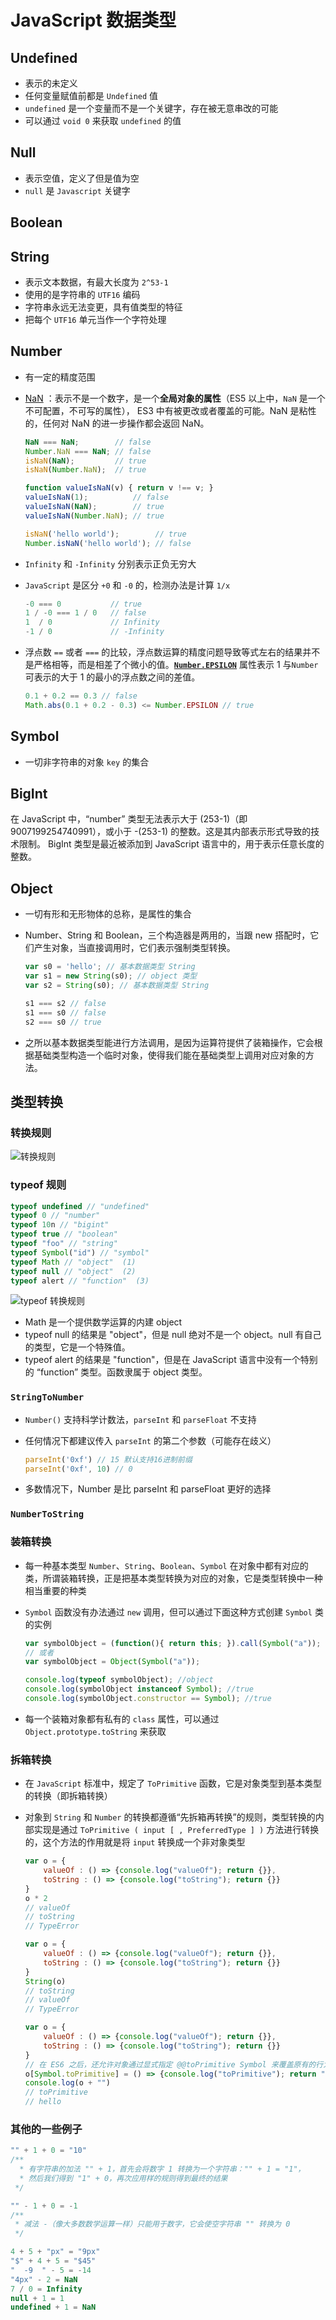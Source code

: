 # JavaScript 数据类型

## Undefined

- 表示的未定义
- 任何变量赋值前都是 `Undefined` 值
- `undefined` 是一个变量而不是一个关键字，存在被无意串改的可能
- 可以通过 `void 0` 来获取 `undefined` 的值

## Null

- 表示空值，定义了但是值为空
- `null` 是 `Javascript` 关键字

## Boolean

## String

- 表示文本数据，有最大长度为 `2^53-1`
- 使用的是字符串的 `UTF16` 编码
- 字符串永远无法变更，具有值类型的特征
- 把每个 `UTF16` 单元当作一个字符处理

## Number

- 有一定的精度范围

- [NaN](https://developer.mozilla.org/zh-CN/docs/Web/JavaScript/Reference/Global_Objects/NaN) ：表示不是一个数字，是一个**全局对象的属性**（ES5 以上中，`NaN` 是一个不可配置，不可写的属性）， ES3 中有被更改或者覆盖的可能。NaN 是粘性的，任何对 NaN 的进一步操作都会返回 NaN。

  ```javascript
  NaN === NaN;        // false
  Number.NaN === NaN; // false
  isNaN(NaN);         // true
  isNaN(Number.NaN);  // true
  
  function valueIsNaN(v) { return v !== v; }
  valueIsNaN(1);          // false
  valueIsNaN(NaN);        // true
  valueIsNaN(Number.NaN); // true
  
  isNaN('hello world');        // true
  Number.isNaN('hello world'); // false
  ```

- `Infinity` 和 `-Infinity` 分别表示正负无穷大

- `JavaScript` 是区分 `+0` 和 `-0` 的，检测办法是计算 `1/x`

  ```javascript
  -0 === 0           // true
  1 / -0 === 1 / 0   // false
  1  / 0             // Infinity
  -1 / 0             // -Infinity
  ```

- 浮点数 `==` 或者 `===` 的比较，浮点数运算的精度问题导致等式左右的结果并不是严格相等，而是相差了个微小的值。[**`Number.EPSILON`**](https://developer.mozilla.org/zh-CN/docs/Web/JavaScript/Reference/Global_Objects/Number/EPSILON) 属性表示 1 与`Number`可表示的大于 1 的最小的浮点数之间的差值。

  ```javascript
  0.1 + 0.2 == 0.3 // false
  Math.abs(0.1 + 0.2 - 0.3) <= Number.EPSILON // true
  ```

## Symbol

- 一切非字符串的对象 `key` 的集合

## BigInt

在 JavaScript 中，“number” 类型无法表示大于 (253-1)（即 9007199254740991），或小于 -(253-1) 的整数。这是其内部表示形式导致的技术限制。
BigInt 类型是最近被添加到 JavaScript 语言中的，用于表示任意长度的整数。

## Object

- 一切有形和无形物体的总称，是属性的集合

- Number、String 和 Boolean，三个构造器是两用的，当跟 new 搭配时，它们产生对象，当直接调用时，它们表示强制类型转换。

  ```javascript
  var s0 = 'hello'; // 基本数据类型 String
  var s1 = new String(s0); // object 类型
  var s2 = String(s0); // 基本数据类型 String
  
  s1 === s2 // false
  s1 === s0 // false
  s2 === s0 // true
  ```

- 之所以基本数据类型能进行方法调用，是因为运算符提供了装箱操作，它会根据基础类型构造一个临时对象，使得我们能在基础类型上调用对应对象的方法。

## 类型转换

### 转换规则

  ![转换规则](../img/2.jpg)

### typeof  规则

```javascript
typeof undefined // "undefined"
typeof 0 // "number"
typeof 10n // "bigint"
typeof true // "boolean"
typeof "foo" // "string"
typeof Symbol("id") // "symbol"
typeof Math // "object"  (1)
typeof null // "object"  (2)
typeof alert // "function"  (3)
```

![typeof 转换规则](../img/3.png)

- Math 是一个提供数学运算的内建 object
- typeof null 的结果是 "object"，但是 null 绝对不是一个 object。null 有自己的类型，它是一个特殊值。
- typeof alert 的结果是 "function"，但是在 JavaScript 语言中没有一个特别的 “function” 类型。函数隶属于 object 类型。

### `StringToNumber`

- `Number()` 支持科学计数法，`parseInt` 和 `parseFloat` 不支持

- 任何情况下都建议传入 `parseInt` 的第二个参数（可能存在歧义）

    ```javascript
    parseInt('0xf') // 15 默认支持16进制前缀
    parseInt('0xf', 10) // 0
    ```

- 多数情况下，Number 是比 parseInt 和 parseFloat 更好的选择

### `NumberToString`

### 装箱转换

- 每一种基本类型 `Number`、`String`、`Boolean`、`Symbol` 在对象中都有对应的类，所谓装箱转换，正是把基本类型转换为对应的对象，它是类型转换中一种相当重要的种类

- `Symbol` 函数没有办法通过 `new` 调用，但可以通过下面这种方式创建 `Symbol` 类的实例

    ```javascript
    var symbolObject = (function(){ return this; }).call(Symbol("a"));
    // 或者
    var symbolObject = Object(Symbol("a"));

    console.log(typeof symbolObject); //object
    console.log(symbolObject instanceof Symbol); //true
    console.log(symbolObject.constructor == Symbol); //true
    ```

- 每一个装箱对象都有私有的 `class` 属性，可以通过 `Object.prototype.toString` 来获取

### 拆箱转换

- 在 `JavaScript` 标准中，规定了 `ToPrimitive` 函数，它是对象类型到基本类型的转换（即拆箱转换）

- 对象到 `String` 和 `Number` 的转换都遵循“先拆箱再转换”的规则，类型转换的内部实现是通过 `ToPrimitive ( input [ , PreferredType ] )` 方法进行转换的，这个方法的作用就是将 `input` 转换成一个非对象类型

    ```javascript
    var o = {
        valueOf : () => {console.log("valueOf"); return {}},
        toString : () => {console.log("toString"); return {}}
    }
    o * 2
    // valueOf
    // toString
    // TypeError

    var o = {
        valueOf : () => {console.log("valueOf"); return {}},
        toString : () => {console.log("toString"); return {}}
    }
    String(o)
    // toString
    // valueOf
    // TypeError

    var o = {
        valueOf : () => {console.log("valueOf"); return {}},
        toString : () => {console.log("toString"); return {}}
    }
    // 在 ES6 之后，还允许对象通过显式指定 @@toPrimitive Symbol 来覆盖原有的行为
    o[Symbol.toPrimitive] = () => {console.log("toPrimitive"); return "hello"}
    console.log(o + "")
    // toPrimitive
    // hello
    ```

### 其他的一些例子

```javascript
"" + 1 + 0 = "10"
/**
  * 有字符串的加法 "" + 1，首先会将数字 1 转换为一个字符串："" + 1 = "1"，
  * 然后我们得到 "1" + 0，再次应用样的规则得到最终的结果
 */

"" - 1 + 0 = -1
/**
 * 减法 -（像大多数数学运算一样）只能用于数字，它会使空字符串 "" 转换为 0
 */

4 + 5 + "px" = "9px"
"$" + 4 + 5 = "$45"
"  -9  " - 5 = -14
"4px" - 2 = NaN
7 / 0 = Infinity
null + 1 = 1
undefined + 1 = NaN
```
